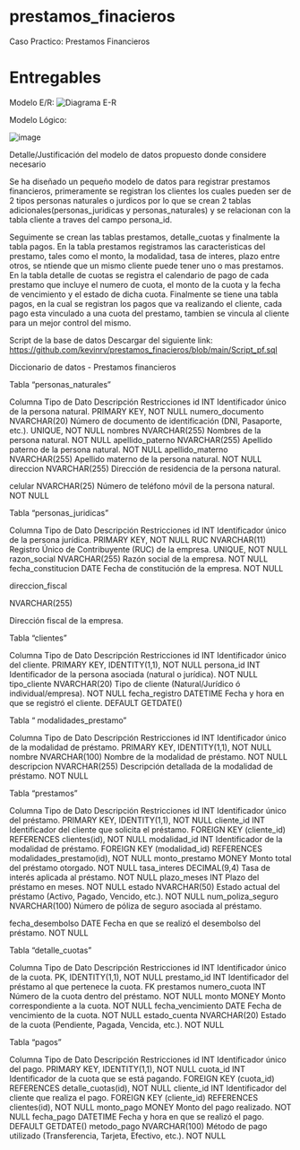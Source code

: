 # prestamos_finacieros
Caso Practico: Prestamos Financieros
# Entregables

Modelo E/R:
![Diagrama E-R](https://github.com/user-attachments/assets/2c72759e-a2d5-4df5-8598-63c4c9ad62dc)



Modelo Lógico:

![image](https://github.com/user-attachments/assets/ce8a4925-5b8e-4d8f-9c92-249441bd6315)


Detalle/Justificación del modelo de datos propuesto donde considere necesario

Se ha diseñado un pequeño modelo de datos para registrar prestamos financieros, primeramente se registran los clientes los cuales pueden ser de 2 tipos personas naturales o jurdicos por lo que se crean 2 tablas adicionales(personas_juridicas y personas_naturales) y se relacionan con la tabla cliente a traves del campo persona_id.

Seguimente se crean las tablas prestamos, detalle_cuotas y finalmente la tabla pagos. En la tabla prestamos registramos las caracteristicas del prestamo, tales como el monto, la modalidad, tasa de interes, plazo entre otros, se ntiende que un mismo cliente puede tener uno o mas prestamos. En la tabla detalle de cuotas se registra el calendario de pago de cada prestamo que incluye el numero de cuota, el monto de la cuota y la fecha de vencimiento y el estado de dicha cuota. Finalmente se tiene una tabla pagos, en la cual se registran los pagos que va realizando el cliente, cada pago esta vinculado a una cuota del prestamo, tambien se vincula al cliente para un mejor control del mismo.

Script de la base de datos
Descargar del siguiente link: https://github.com/kevinrv/prestamos_finacieros/blob/main/Script_pf.sql 

Diccionario de datos - Prestamos financieros

Tabla “personas_naturales”


Columna
Tipo de Dato
Descripción
Restricciones
id
INT
Identificador único de la persona natural.
PRIMARY KEY, NOT NULL
numero_documento
NVARCHAR(20)
Número de documento de identificación (DNI, Pasaporte, etc.).
UNIQUE, NOT NULL
nombres
NVARCHAR(255)
Nombres de la persona natural.
NOT NULL
apellido_paterno
NVARCHAR(255)
Apellido paterno de la persona natural.
NOT NULL
apellido_materno
NVARCHAR(255)
Apellido materno de la persona natural.
NOT NULL
direccion
NVARCHAR(255)
Dirección de residencia de la persona natural.


celular
NVARCHAR(25)
Número de teléfono móvil de la persona natural.
NOT NULL



Tabla “personas_juridicas”


Columna
Tipo de Dato
Descripción
Restricciones
id
INT
Identificador único de la persona jurídica.
PRIMARY KEY, NOT NULL
RUC
NVARCHAR(11)
Registro Único de Contribuyente (RUC) de la empresa.
UNIQUE, NOT NULL
razon_social
NVARCHAR(255)
Razón social de la empresa.
NOT NULL
fecha_constitucion
DATE
Fecha de constitución de la empresa.
NOT NULL

direccion_fiscal




NVARCHAR(255)




Dirección fiscal de la empresa.









Tabla “clientes”

Columna
Tipo de Dato
Descripción
Restricciones
id
INT
Identificador único del cliente.
PRIMARY KEY, IDENTITY(1,1), NOT NULL
persona_id
INT
Identificador de la persona asociada (natural o jurídica).
NOT NULL
tipo_cliente
NVARCHAR(20)
Tipo de cliente (Natural/Jurídico ó individual/empresa).
NOT NULL
fecha_registro
DATETIME
Fecha y hora en que se registró el cliente.
DEFAULT GETDATE()


Tabla “ modalidades_prestamo”


Columna
Tipo de Dato
Descripción
Restricciones
id
INT
Identificador único de la modalidad de préstamo.
PRIMARY KEY, IDENTITY(1,1), NOT NULL
nombre
NVARCHAR(100)
Nombre de la modalidad de préstamo.
NOT NULL
descripcion
NVARCHAR(255)
Descripción detallada de la modalidad de préstamo.
NOT NULL


Tabla “prestamos”


Columna
Tipo de Dato
Descripción
Restricciones
id
INT
Identificador único del préstamo.
PRIMARY KEY, IDENTITY(1,1), NOT NULL
cliente_id
INT
Identificador del cliente que solicita el préstamo.
FOREIGN KEY (cliente_id) REFERENCES clientes(id), NOT NULL
modalidad_id
INT
Identificador de la modalidad de préstamo.
FOREIGN KEY (modalidad_id) REFERENCES modalidades_prestamo(id), NOT NULL
monto_prestamo
MONEY
Monto total del préstamo otorgado.
NOT NULL
tasa_interes
DECIMAL(9,4)
Tasa de interés aplicada al préstamo.
NOT NULL
plazo_meses
INT
Plazo del préstamo en meses.
NOT NULL
estado
NVARCHAR(50)
Estado actual del préstamo (Activo, Pagado, Vencido, etc.).
NOT NULL
num_poliza_seguro
NVARCHAR(100)
Número de póliza de seguro asociada al préstamo.


fecha_desembolso
DATE
Fecha en que se realizó el desembolso del préstamo.
NOT NULL


Tabla “detalle_cuotas”

Columna
Tipo de Dato
Descripción
Restricciones
id
INT
Identificador único de la cuota.
PK, IDENTITY(1,1), NOT NULL
prestamo_id
INT
Identificador del préstamo al que pertenece la cuota.
FK prestamos
numero_cuota
INT
Número de la cuota dentro del préstamo.
NOT NULL
monto
MONEY
Monto correspondiente a la cuota.
NOT NULL
fecha_vencimiento
DATE
Fecha de vencimiento de la cuota.
NOT NULL
estado_cuenta
NVARCHAR(20)
Estado de la cuota (Pendiente, Pagada, Vencida, etc.).
NOT NULL



Tabla “pagos”


Columna
Tipo de Dato
Descripción
Restricciones
id
INT
Identificador único del pago.
PRIMARY KEY, IDENTITY(1,1), NOT NULL
cuota_id
INT
Identificador de la cuota que se está pagando.
FOREIGN KEY (cuota_id) REFERENCES detalle_cuotas(id), NOT NULL
cliente_id
INT
Identificador del cliente que realiza el pago.
FOREIGN KEY (cliente_id) REFERENCES clientes(id), NOT NULL
monto_pago
MONEY
Monto del pago realizado.
NOT NULL
fecha_pago
DATETIME
Fecha y hora en que se realizó el pago.
DEFAULT GETDATE()
metodo_pago
NVARCHAR(100)
Método de pago utilizado (Transferencia, Tarjeta, Efectivo, etc.).
NOT NULL


